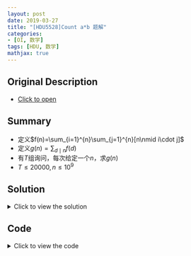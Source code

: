 ```yaml
---
layout: post
date: 2019-03-27
title: "[HDU5528]Count a*b 题解"
categories:
- [OI, 数学]
tags: [HDU, 数学]
mathjax: true
---
```


## Original Description
- [Click to open](http://acm.hdu.edu.cn/showproblem.php?pid=5528)

## Summary
- 定义$f(n)=\sum_{i=1}^{n}\sum_{j=1}^{n}[n\nmid i\cdot j]$
- 定义$g(n)=\sum_{d\mid n}f(d)$
- 有$T$组询问，每次给定一个$n$，求$g(n)$
- $T\leq 20000,n\leq 10^9$
<!-- more -->

## Solution
<details>
<summary>Click to view the solution</summary>
推式子题（开始推式子）
$$
\begin{aligned}
f(n) &= \sum_{i=1}^n\sum_{j=1}^n[n\nmid i\cdot j] \\\\
&=n^2-\sum_{i=1}^n\sum_{j=1}^n[n\mid i\cdot j] \\\\
&= n^2-\sum_{i=1}^n\sum_{j=1}^n[\frac{n}{gcd(n,i)}\mid \frac{i}{gcd(n,i)}\cdot j]
\end{aligned}
$$
因为$gcd(\frac{n}{gcd(n,i)},\frac{i}{gcd(n,i)})=1$，所以上式等价于
$$
\begin{aligned}
f(n) &= n^2-\sum_{i=1}^n\sum_{j=1}^n[\frac{n}{gcd(n,i)}\mid j] \\\\
&= n^2-\sum_{i=1}^n\frac{n}{\frac{n}{gcd(n,i)}} \\\\
&= n^2-\sum_{i=1}^ngcd(n,i)
\end{aligned}
$$
看到$gcd$，喜闻乐见的套路是枚举$gcd$，我们有
$$
\begin{aligned}
f(n) &= n^2-\sum_{d\mid n}d\sum_{i=1}^{\frac{n}{d}}[gcd(i,\frac{n}{d})=1] \\\\
&= n^2-\sum_{d\mid n}d\phi(\frac{n}{d})
\end{aligned}
$$
接下来考虑$g(n)$
$$
\begin{aligned}
g(n) &= \sum_{x\mid n}f(x) \\\\
&= \sum_{x\mid n}(x^2-\sum_{d\mid x}d\phi(\frac{x}{d})) \\\\
&= \sum_{x\mid n}x^2-\sum_{x\mid n}\sum_{d\mid x}d\phi(\frac{x}{d})
\end{aligned}
$$
考虑先枚举$d$,再枚举$x$是$d$的几倍，我们有
$$
\begin{aligned}
g(n) &= \sum_{x\mid n}x^2-\sum_{d\mid x}d\sum_{i\mid \frac{n}{x}}\phi(i) \\\\
&= \sum_{x\mid n}x^2-\sum_{d\mid x}d\cdot \frac{n}{d} \\\\
&= \sigma_2(n)-n\cdot \sigma_0(n)
\end{aligned}
$$
其中$\sigma_i(n)$表示$n$的所有约数的$i$次方的和，它们都是积性函数，可以在分解质因数的过程中直接求解。从而总时间复杂度$O(T\sqrt{n})$，可以通过。
</details>

## Code
<details>
<summary>Click to view the code</summary>
```cpp
#include <bits/stdc++.h>
#define mp make_pair
#define pb push_back
#define x first
#define y second
using namespace std;

template<typename T> inline void Get(T &x)
{
	bool f;char ch;T res;
	while (!isdigit(ch=getchar()) && ch!='-') {}
	if (ch=='-') f=false,res=0; else f=true,res=ch-'0';
	while (isdigit(ch=getchar())) res=res*10+ch-'0';
	x=(f?res:(-res));
}

typedef unsigned long long ull;
typedef pair<int,int> Pair;

const int MAXN=4e4;

int prime[MAXN+48],tot;bool isprime[MAXN+48];

inline void sieve()
{
	memset(isprime,true,sizeof(isprime));tot=0;
	for (register int i=2;i<=MAXN;i++)
	{
		if (isprime[i]) prime[++tot]=i;
		for (register int j=1;j<=tot && 1ll*i*prime[j]<=MAXN;j++)
		{
			isprime[i*prime[j]]=false;
			if (i%prime[j]==0) break;
		}
	}
}

int n;
vector<Pair> v;

inline void Decompose(int n)
{
	v.clear();
	for (register int i=1;i<=tot;i++)
		if (n%prime[i]==0)
		{
			int cnt=0;
			while (n%prime[i]==0) cnt++,n/=prime[i];
			v.pb(mp(prime[i],cnt));
		}
	if (n!=1) v.pb(mp(n,1));
}

int main ()
{
	sieve();
	int t;Get(t);
	while (t--)
	{
		Get(n);Decompose(n);ull sum1=1,sum2=1;
		for (register int i=0;i<int(v.size());i++)
		{
			ull pw=1,tmp=1;
			for (register int j=1;j<=v[i].y;j++) pw=pw*v[i].x*v[i].x,tmp+=pw;
			sum1*=(v[i].y+1);sum2*=tmp;
		}
		cout<<sum2-sum1*n<<endl;
	}
	return 0;
}
```
</details>
